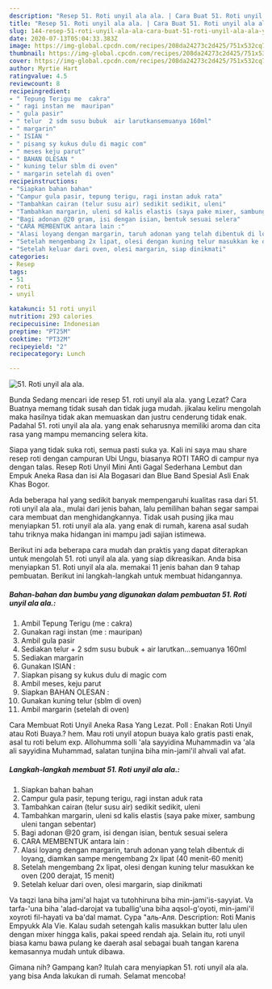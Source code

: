 ```yaml
---
description: "Resep 51. Roti unyil ala ala. | Cara Buat 51. Roti unyil ala ala. Yang Lezat Sekali"
title: "Resep 51. Roti unyil ala ala. | Cara Buat 51. Roti unyil ala ala. Yang Lezat Sekali"
slug: 144-resep-51-roti-unyil-ala-ala-cara-buat-51-roti-unyil-ala-ala-yang-lezat-sekali
date: 2020-07-13T05:04:33.383Z
image: https://img-global.cpcdn.com/recipes/208da24273c2d425/751x532cq70/51-roti-unyil-ala-ala-foto-resep-utama.jpg
thumbnail: https://img-global.cpcdn.com/recipes/208da24273c2d425/751x532cq70/51-roti-unyil-ala-ala-foto-resep-utama.jpg
cover: https://img-global.cpcdn.com/recipes/208da24273c2d425/751x532cq70/51-roti-unyil-ala-ala-foto-resep-utama.jpg
author: Myrtie Hart
ratingvalue: 4.5
reviewcount: 8
recipeingredient:
- " Tepung Terigu me  cakra"
- " ragi instan me  mauripan"
- " gula pasir"
- " telur  2 sdm susu bubuk  air larutkansemuanya 160ml"
- " margarin"
- " ISIAN "
- " pisang sy kukus dulu di magic com"
- " meses keju parut"
- " BAHAN OLESAN "
- " kuning telur sblm di oven"
- " margarin setelah di oven"
recipeinstructions:
- "Siapkan bahan bahan"
- "Campur gula pasir, tepung terigu, ragi instan aduk rata"
- "Tambahkan cairan (telur susu air) sedikit sedikit, uleni"
- "Tambahkan margarin, uleni sd kalis elastis (saya pake mixer, sambung uleni tangan sebentar)"
- "Bagi adonan @20 gram, isi dengan isian, bentuk sesuai selera"
- "CARA MEMBENTUK antara lain :"
- "Alasi loyang dengan margarin, taruh adonan yang telah dibentuk di loyang, diamkan sampe mengembang 2x lipat (40 menit-60 menit)"
- "Setelah mengembang 2x lipat, olesi dengan kuning telur masukkan ke oven (200 derajat, 15 menit)"
- "Setelah keluar dari oven, olesi margarin, siap dinikmati"
categories:
- Resep
tags:
- 51
- roti
- unyil

katakunci: 51 roti unyil 
nutrition: 293 calories
recipecuisine: Indonesian
preptime: "PT25M"
cooktime: "PT32M"
recipeyield: "2"
recipecategory: Lunch

---
```



![51. Roti unyil ala ala.](https://img-global.cpcdn.com/recipes/208da24273c2d425/751x532cq70/51-roti-unyil-ala-ala-foto-resep-utama.jpg)

Bunda Sedang mencari ide resep 51. roti unyil ala ala. yang Lezat? Cara Buatnya memang tidak susah dan tidak juga mudah. jikalau keliru mengolah maka hasilnya tidak akan memuaskan dan justru cenderung tidak enak. Padahal 51. roti unyil ala ala. yang enak seharusnya memiliki aroma dan cita rasa yang mampu memancing selera kita.

Siapa yang tidak suka roti, semua pasti suka ya. Kali ini saya mau share resep roti dengan campuran Ubi Ungu, biasanya ROTI TARO di campur nya dengan talas. Resep Roti Unyil Mini Anti Gagal Sederhana Lembut dan Empuk Aneka Rasa dan isi Ala Bogasari dan Blue Band Spesial Asli Enak Khas Bogor.

Ada beberapa hal yang sedikit banyak mempengaruhi kualitas rasa dari 51. roti unyil ala ala., mulai dari jenis bahan, lalu pemilihan bahan segar sampai cara membuat dan menghidangkannya. Tidak usah pusing jika mau menyiapkan 51. roti unyil ala ala. yang enak di rumah, karena asal sudah tahu triknya maka hidangan ini mampu jadi sajian istimewa.


Berikut ini ada beberapa cara mudah dan praktis yang dapat diterapkan untuk mengolah 51. roti unyil ala ala. yang siap dikreasikan. Anda bisa menyiapkan 51. Roti unyil ala ala. memakai 11 jenis bahan dan 9 tahap pembuatan. Berikut ini langkah-langkah untuk membuat hidangannya.

<!--inarticleads1-->

##### Bahan-bahan dan bumbu yang digunakan dalam pembuatan 51. Roti unyil ala ala.:

1. Ambil  Tepung Terigu (me : cakra)
1. Gunakan  ragi instan (me : mauripan)
1. Ambil  gula pasir
1. Sediakan  telur + 2 sdm susu bubuk + air larutkan...semuanya 160ml
1. Sediakan  margarin
1. Gunakan  ISIAN :
1. Siapkan  pisang sy kukus dulu di magic com
1. Ambil  meses, keju parut
1. Siapkan  BAHAN OLESAN :
1. Gunakan  kuning telur (sblm di oven)
1. Ambil  margarin (setelah di oven)


Cara Membuat Roti Unyil Aneka Rasa Yang Lezat. Poll : Enakan Roti Unyil atau Roti Buaya.? hem. Mau roti unyil atopun buaya kalo gratis pasti enak, asal tu roti belum exp. Allohumma solli &#39;ala sayyidina Muhammadin va &#39;ala ali sayyidina Muhammad, salatan tunjina biha min-jami&#39;il ahvali val afat. 

<!--inarticleads2-->

##### Langkah-langkah membuat 51. Roti unyil ala ala.:

1. Siapkan bahan bahan
1. Campur gula pasir, tepung terigu, ragi instan aduk rata
1. Tambahkan cairan (telur susu air) sedikit sedikit, uleni
1. Tambahkan margarin, uleni sd kalis elastis (saya pake mixer, sambung uleni tangan sebentar)
1. Bagi adonan @20 gram, isi dengan isian, bentuk sesuai selera
1. CARA MEMBENTUK antara lain :
1. Alasi loyang dengan margarin, taruh adonan yang telah dibentuk di loyang, diamkan sampe mengembang 2x lipat (40 menit-60 menit)
1. Setelah mengembang 2x lipat, olesi dengan kuning telur masukkan ke oven (200 derajat, 15 menit)
1. Setelah keluar dari oven, olesi margarin, siap dinikmati


Va taqzi lana biha jami&#39;al hajat va tutohhiruna biha min-jami&#39;is-sayyiat. Va tarfa-&#39;una biha &#39;alad-darojat va tuballig&#39;una biha aqsol-g&#39;oyoti, min-jami&#39;il xoyroti fil-hayati va ba&#39;dal mamat. Сура &#34;аль-Аля. Description: Roti Manis Empyukk Ala Vie. Kalau sudah setengah kalis masukkan butter lalu ulen dengan mixer hingga kalis, pakai speed rendah aja. Selain itu, roti unyil biasa kamu bawa pulang ke daerah asal sebagai buah tangan karena kemasannya mudah untuk dibawa. 

Gimana nih? Gampang kan? Itulah cara menyiapkan 51. roti unyil ala ala. yang bisa Anda lakukan di rumah. Selamat mencoba!
